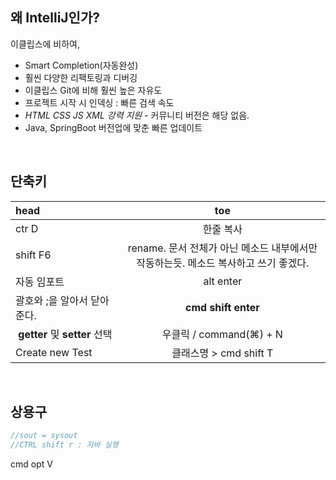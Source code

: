 ## 왜 IntelliJ인가?
이클립스에 비하여, 
- Smart Completion(자동완성)
- 훨씬 다양한 리팩토링과 디버깅
- 이클립스 Git에 비해 훨씬 높은 자유도
- 프로젝트 시작 시 인덱싱 : 빠른 검색 속도
- _HTML CSS JS XML 강력 지원_ - 커뮤니티 버전은 해당 없음.
- Java, SpringBoot 버전업에 맞춘 빠른 업데이트

&nbsp;  
## 단축키
|head|toe|
|:--|:--:|
|ctr D|한줄 복사|
|shift F6|rename. 문서 전체가 아닌 메소드 내부에서만 작동하는듯. 메소드 복사하고 쓰기 좋겠다.|
|자동 임포트|alt enter|
|괄호와 ;을 알아서 닫아준다.|**cmd shift enter**|
| **getter** 및 **setter** 선택|우클릭 / command(⌘) + N |
|Create new Test|클래스명 > cmd shift T|


&nbsp;  
## 상용구

```java
//sout = sysout
//CTRL shift r : 자바 실행
```



cmd opt V
